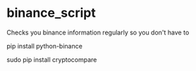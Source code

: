 # binance_script
Checks you binance information regularly so you don't have to

pip install python-binance

sudo pip install cryptocompare

